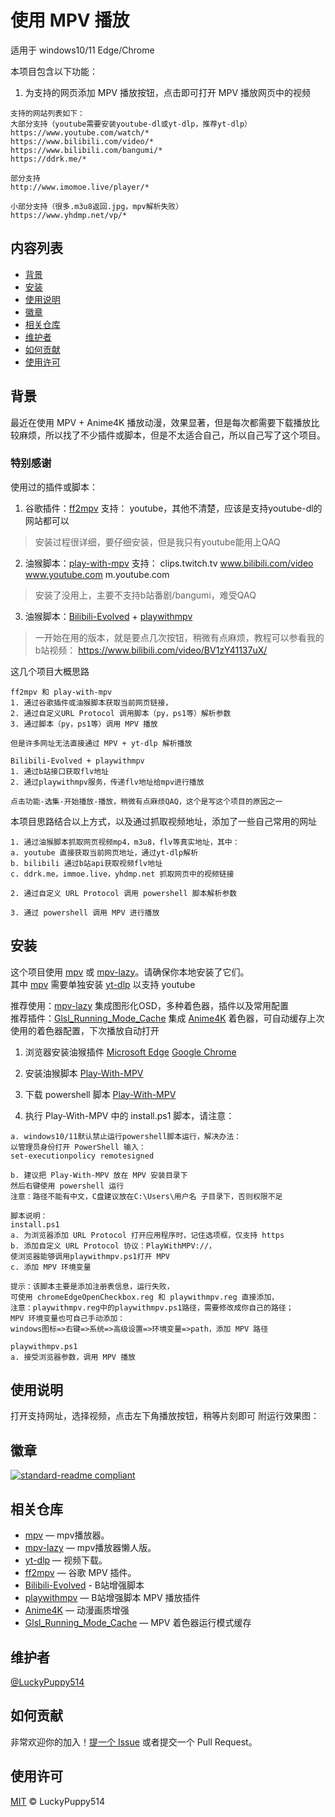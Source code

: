 # 使用 MPV 播放


适用于 windows10/11 Edge/Chrome

本项目包含以下功能：

1. 为支持的网页添加 MPV 播放按钮，点击即可打开 MPV 播放网页中的视频
```
支持的网站列表如下：
大部分支持（youtube需要安装youtube-dl或yt-dlp，推荐yt-dlp）
https://www.youtube.com/watch/*
https://www.bilibili.com/video/*
https://www.bilibili.com/bangumi/*
https://ddrk.me/*

部分支持
http://www.imomoe.live/player/*

小部分支持（很多.m3u8返回.jpg，mpv解析失败）
https://www.yhdmp.net/vp/*
```


## 内容列表

- [背景](#背景)
- [安装](#安装)
- [使用说明](#使用说明)
- [徽章](#徽章)
- [相关仓库](#相关仓库)
- [维护者](#维护者)
- [如何贡献](#如何贡献)
- [使用许可](#使用许可)

## 背景

最近在使用 MPV + Anime4K 播放动漫，效果显著，但是每次都需要下载播放比较麻烦，所以找了不少插件或脚本，但是不太适合自己，所以自己写了这个项目。

### 特别感谢
使用过的插件或脚本：
1. 谷歌插件：[ff2mpv](https://github.com/woodruffw/ff2mpv)
支持：
youtube，其他不清楚，应该是支持youtube-dl的网站都可以
> 安装过程很详细，要仔细安装，但是我只有youtube能用上QAQ

2. 油猴脚本：[play-with-mpv](https://greasyfork.org/zh-CN/scripts/416271-play-with-mpv)
支持：
clips.twitch.tv
www.bilibili.com/video
www.youtube.com
m.youtube.com
> 安装了没用上，主要不支持b站番剧/bangumi，难受QAQ

3. 油猴脚本：[Bilibili-Evolved](https://github.com/the1812/Bilibili-Evolved) + [playwithmpv](https://github.com/videoanywhere/playwithmpv)
> 一开始在用的版本，就是要点几次按钮，稍微有点麻烦，教程可以参看我的b站视频：
https://www.bilibili.com/video/BV1zY41137uX/

这几个项目大概思路
```
ff2mpv 和 play-with-mpv
1. 通过谷歌插件或油猴脚本获取当前网页链接，
2. 通过自定义URL Protocol 调用脚本（py，ps1等）解析参数
3. 通过脚本（py，ps1等）调用 MPV 播放

但是许多网址无法直接通过 MPV + yt-dlp 解析播放

Bilibili-Evolved + playwithmpv
1. 通过b站接口获取flv地址
2. 通过playwithmpv服务，传递flv地址给mpv进行播放

点击功能-选集-开始播放-播放，稍微有点麻烦QAQ，这个是写这个项目的原因之一
```


本项目思路结合以上方式，以及通过抓取视频地址，添加了一些自己常用的网址
```
1. 通过油猴脚本抓取网页视频mp4，m3u8，flv等真实地址，其中：
a. youtube 直接获取当前网页地址，通过yt-dlp解析
b. bilibili 通过b站api获取视频flv地址
c. ddrk.me，immoe.live，yhdmp.net 抓取网页中的视频链接

2. 通过自定义 URL Protocol 调用 powershell 脚本解析参数

3. 通过 powershell 调用 MPV 进行播放
```

## 安装

这个项目使用 [mpv](https://github.com/mpv-player/mpv) 或 [mpv-lazy](https://github.com/hooke007/MPV_lazy)。请确保你本地安装了它们。  
其中 [mpv](https://github.com/mpv-player/mpv) 需要单独安装 [yt-dlp](https://github.com/yt-dlp/yt-dlp) 以支持 youtube

推荐使用：[mpv-lazy](https://github.com/hooke007/MPV_lazy) 集成图形化OSD，多种着色器，插件以及常用配置  
推荐插件：[Glsl_Running_Mode_Cache](https://github.com/LuckyPuppy514/MPV_Glsl_Running_Mode_Cache) 集成 [Anime4K](https://github.com/bloc97/Anime4K) 着色器，可自动缓存上次使用的着色器配置，下次播放自动打开

1. 浏览器安装油猴插件
[Microsoft Edge](https://microsoftedge.microsoft.com/addons/detail/tampermonkey/iikmkjmpaadaobahmlepeloendndfphd)
[Google Chrome](https://chrome.google.com/extensions/detail/dhdgffkkebhmkfjojejmpbldmpobfkfo)

2. 安装油猴脚本
[Play-With-MPV](https://greasyfork.org/zh-CN/scripts/444056-play-with-mpv)

3. 下载 powershell 脚本
[Play-With-MPV](https://github.com/LuckyPuppy514/Play-With-MPV/releases/tag/v1.0.0)

4. 执行 Play-With-MPV 中的 install.ps1 脚本，请注意：
```
a. windows10/11默认禁止运行powershell脚本运行，解决办法：
以管理员身份打开 PowerShell 输入：
set-executionpolicy remotesigned
``` 

``` 
b. 建议把 Play-With-MPV 放在 MPV 安装目录下
然后右键使用 powershell 运行
注意：路径不能有中文，C盘建议放在C:\Users\用户名 子目录下，否则权限不足
``` 
``` 
脚本说明：
install.ps1
a. 为浏览器添加 URL Protocol 打开应用程序时，记住选项框，仅支持 https
b. 添加自定义 URL Protocol 协议：PlayWithMPV://，
使浏览器能够调用playwithmpv.ps1打开 MPV
c. 添加 MPV 环境变量

提示：该脚本主要是添加注册表信息，运行失败，
可使用 chromeEdgeOpenCheckbox.reg 和 playwithmpv.reg 直接添加，
注意：playwithmpv.reg中的playwithmpv.ps1路径，需要修改成你自己的路径；
MPV 环境变量也可自己手动添加：
windows图标=>右键=>系统=>高级设置=>环境变量=>path，添加 MPV 路径

playwithmpv.ps1
a. 接受浏览器参数，调用 MPV 播放
``` 

## 使用说明
打开支持网址，选择视频，点击左下角播放按钮，稍等片刻即可
附运行效果图：  



## 徽章

[![standard-readme compliant](https://img.shields.io/badge/readme%20style-standard-brightgreen.svg?style=flat-square)](https://github.com/RichardLitt/standard-readme)


## 相关仓库

- [mpv](https://github.com/mpv-player/mpv) — mpv播放器。
- [mpv-lazy](https://github.com/hooke007/MPV_lazy) — mpv播放器懒人版。
- [yt-dlp](https://github.com/yt-dlp/yt-dlp) — 视频下载。
- [ff2mpv](https://github.com/woodruffw/ff2mpv) — 谷歌 MPV 插件。
- [Bilibili-Evolved](https://github.com/the1812/Bilibili-Evolved) - B站增强脚本
- [playwithmpv](https://github.com/videoanywhere/playwithmpv) — B站增强脚本 MPV 播放插件
- [Anime4K](https://github.com/bloc97/Anime4K) — 动漫画质增强
- [Glsl_Running_Mode_Cache](https://github.com/LuckyPuppy514/MPV_Glsl_Running_Mode_Cache) — MPV 着色器运行模式缓存
## 维护者

[@LuckyPuppy514](https://github.com/LuckyPuppy514)

## 如何贡献

非常欢迎你的加入！[提一个 Issue](https://github.com/LuckyPuppy514/Play-With-MPV/issues/new) 或者提交一个 Pull Request。


## 使用许可

[MIT](https://github.com/LuckyPuppy514/Play-With-MPV/blob/main/LICENSE) © LuckyPuppy514